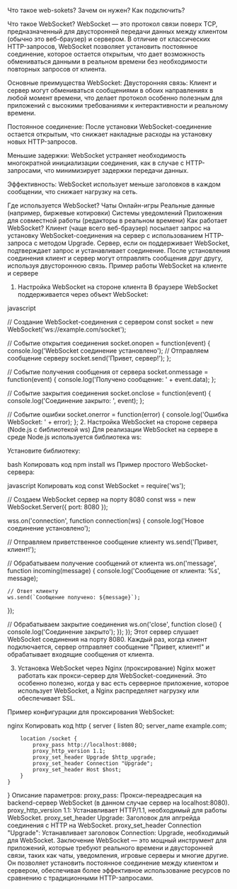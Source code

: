 
Что такое web-sokets? Зачем он нужен? Как подключить?

Что такое WebSocket?
WebSocket — это протокол связи поверх TCP, предназначенный для двусторонней передачи данных между клиентом (обычно это веб-браузер) и сервером. В отличие от классических HTTP-запросов, WebSocket позволяет установить постоянное соединение, которое остается открытым, что дает возможность обмениваться данными в реальном времени без необходимости повторных запросов от клиента.

Основные преимущества WebSocket:
Двусторонняя связь: Клиент и сервер могут обмениваться сообщениями в обоих направлениях в любой момент времени, что делает протокол особенно полезным для приложений с высокими требованиями к интерактивности и реальному времени.

Постоянное соединение: После установки WebSocket-соединение остается открытым, что снижает накладные расходы на установку новых HTTP-запросов.

Меньшие задержки: WebSocket устраняет необходимость многократной инициализации соединения, как в случае с HTTP-запросами, что минимизирует задержки передачи данных.

Эффективность: WebSocket использует меньше заголовков в каждом сообщении, что снижает нагрузку на сеть.

Где используется WebSocket?
Чаты
Онлайн-игры
Реальные данные (например, биржевые котировки)
Системы уведомлений
Приложения для совместной работы (редакторы в реальном времени)
Как работает WebSocket?
Клиент (чаще всего веб-браузер) посылает запрос на установку WebSocket-соединения на сервер с использованием HTTP-запроса с методом Upgrade.
Сервер, если он поддерживает WebSocket, подтверждает запрос и устанавливает соединение.
После установления соединения клиент и сервер могут отправлять сообщения друг другу, используя двустороннюю связь.
Пример работы WebSocket на клиенте и сервере
1. Настройка WebSocket на стороне клиента
В браузере WebSocket поддерживается через объект WebSocket:

javascript

// Создание WebSocket-соединения с сервером
const socket = new WebSocket('ws://example.com/socket');

// Событие открытия соединения
socket.onopen = function(event) {
  console.log('WebSocket соединение установлено');
  // Отправляем сообщение серверу
  socket.send('Привет, сервер!');
};

// Событие получения сообщения от сервера
socket.onmessage = function(event) {
  console.log('Получено сообщение: ' + event.data);
};

// Событие закрытия соединения
socket.onclose = function(event) {
  console.log('Соединение закрыто: ', event);
};

// Событие ошибки
socket.onerror = function(error) {
  console.log('Ошибка WebSocket: ' + error);
};
2. Настройка WebSocket на стороне сервера (Node.js с библиотекой ws)
Для реализации WebSocket на сервере в среде Node.js используется библиотека ws:

Установите библиотеку:

bash
Копировать код
npm install ws
Пример простого WebSocket-сервера:

javascript
Копировать код
const WebSocket = require('ws');

// Создаем WebSocket сервер на порту 8080
const wss = new WebSocket.Server({ port: 8080 });

wss.on('connection', function connection(ws) {
  console.log('Новое соединение установлено');

  // Отправляем приветственное сообщение клиенту
  ws.send('Привет, клиент!');

  // Обрабатываем получение сообщений от клиента
  ws.on('message', function incoming(message) {
    console.log('Сообщение от клиента: %s', message);

    // Ответ клиенту
    ws.send(`Сообщение получено: ${message}`);
  });

  // Обрабатываем закрытие соединения
  ws.on('close', function close() {
    console.log('Соединение закрыто');
  });
});
Этот сервер слушает WebSocket соединения на порту 8080. Каждый раз, когда клиент подключается, сервер отправляет сообщение "Привет, клиент!" и обрабатывает входящие сообщения от клиента.

3. Установка WebSocket через Nginx (проксирование)
Nginx может работать как прокси-сервер для WebSocket-соединений. Это особенно полезно, когда у вас есть серверное приложение, которое использует WebSocket, а Nginx распределяет нагрузку или обеспечивает SSL.

Пример конфигурации для проксирования WebSocket:

nginx
Копировать код
http {
    server {
        listen 80;
        server_name example.com;

        location /socket {
            proxy_pass http://localhost:8080;
            proxy_http_version 1.1;
            proxy_set_header Upgrade $http_upgrade;
            proxy_set_header Connection "Upgrade";
            proxy_set_header Host $host;
        }
    }
}
Описание параметров:
proxy_pass: Прокси-переадресация на backend-сервер WebSocket (в данном случае сервер на localhost:8080).
proxy_http_version 1.1: Устанавливает HTTP/1.1, необходимый для работы WebSocket.
proxy_set_header Upgrade: Заголовок для апгрейда соединения с HTTP на WebSocket.
proxy_set_header Connection "Upgrade": Устанавливает заголовок Connection: Upgrade, необходимый для WebSocket.
Заключение
WebSocket — это мощный инструмент для приложений, которые требуют реального времени и двусторонней связи, таких как чаты, уведомления, игровые серверы и многие другие. Он позволяет установить постоянное соединение между клиентом и сервером, обеспечивая более эффективное использование ресурсов по сравнению с традиционными HTTP-запросами.